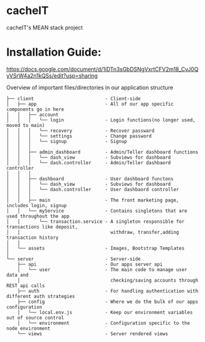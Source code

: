 cacheIT
=======
cacheIT's MEAN stack project

Installation Guide:
=======
https://docs.google.com/document/d/1iDTn3sGbDSNgVxrtCFV2m18_CvJ0QyVSrW4a2n1kQSs/edit?usp=sharing




Overview of important files/directories in our application structure

    ├── client                          - Client-side
    │   ├── app                         - All of our app specific components go in here
    │   │   ├── account       
    │   │   │   └── login				- Login functions(no longer used, moved to main)
    │   │   │   └── recovery 			- Recover passward
    │   │   │   └── settings			- Change password
    │   │   │   └── signup 				- Signup
    │   │   │   
    │   │   ├── admin_dashboard 		- Admin/Teller dashboard functions
    │   │   │   └── dash_view 			- Subviews for dashboard                 
    │   │   │   └── dash.controller     - Admin/Teller dashbaord controller
    │   │   │   
    │   │   ├── dashboard       		- User dashboard functons
    │   │   │   └── dash_view 			- Subviews for dashboard    
    │   │   │   └── dash.controller     - User dashbaord controller
    │   │   │   
    │   │   ├── main					- The front marketing page, includes login, signup
    │   │   └── myService  				- Contains singletons that are used throughout the app
    │   │       └── transaction.service - A singleton responsible for transactions like deposit, 
	│  	│                                 withdraw, transfer,adding transaction history 
 	│  	│								       
    │   └── assets                      - Images, Bootstrap Templates
    │                     
    └── server                          - Server-side
        ├── api                         - Our apps server api
        │   └── user                    - The main code to manage user data and 
        │                                 checking/saving accounts through REST api calls 
        ├── auth                        - For handling authentication with different auth strategies
        ├── config                      - Where we do the bulk of our apps configuration
        │   └── local.env.js            - Keep our environment variables out of source control
        │   └── environment             - Configuration specific to the node environment
        └── views                       - Server rendered views
